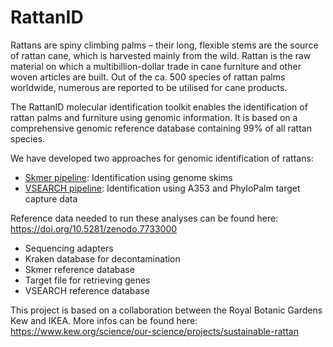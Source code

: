 # RattanID

Rattans are spiny climbing palms – their long, flexible stems are the source of rattan cane, which is harvested mainly from the wild. Rattan is the raw material on which a multibillion-dollar trade in cane furniture and other woven articles are built. Out of the ca. 500 species of rattan palms worldwide, numerous are reported to be utilised for cane products.

The RattanID molecular identification toolkit enables the identification of rattan palms and furniture using genomic information. It is based on a comprehensive genomic reference database containing 99% of all rattan species. 

We have developed two approaches for genomic identification of rattans:
- [Skmer pipeline](Skmer_Pipeline): Identification using genome skims
- [VSEARCH pipeline](VSEARCH_Pipeline): Identification using A353 and PhyloPalm target capture data

Reference data needed to run these analyses can be found here: https://doi.org/10.5281/zenodo.7733000  
- Sequencing adapters
- Kraken database for decontamination
- Skmer reference database
- Target file for retrieving genes
- VSEARCH reference database

This project is based on a collaboration between the Royal Botanic Gardens Kew and IKEA. More infos can be found here: https://www.kew.org/science/our-science/projects/sustainable-rattan
